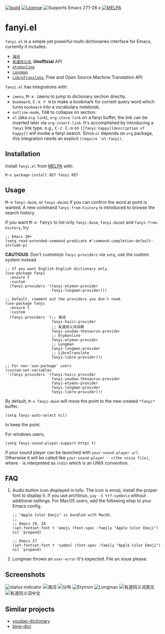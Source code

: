 [![build](https://github.com/condy0919/fanyi.el/actions/workflows/build.yml/badge.svg)](https://github.com/condy0919/fanyi.el/actions/workflows/build.yml)
[![License](http://img.shields.io/:license-gpl3-blue.svg)](LICENSE)
![Supports Emacs 27.1-28.x](https://img.shields.io/badge/Supports-Emacs_27.1_--_28.x-blueviolet.svg?style=flat-square&logo=GNU%20Emacs&logoColor=white)
[![MELPA](https://melpa.org/packages/fanyi-badge.svg)](https://melpa.org/#/fanyi)

# fanyi.el

`fanyi.el` is a simple yet powerful multi-dictionaries interface for Emacs, currently it includes:

- [`海词`](https://dict.cn/)
- [`有道同义词`](https://dict.youdao.com/suggest?q=accumulate&doctype=json), **Unofficial** API
- [`etymonline`](https://www.etymonline.com/)
- [`Longman`](https://www.ldoceonline.com/)
- [`LibreTranslate`](https://libretranslate.com/), Free and Open Source Machine Translation API.

`fanyi.el` has integrations with:

- `imenu`, <kbd>M-x imenu</kbd> to jump to dictionary section directly.
- `bookmark`, <kbd>C-x r m</kbd> to make a bookmark for current query word which turns `bookmark` into a vocabulary notebook.
- `outline-mode`, <kbd>TAB</kbd> to collapse on section.
- `ol` (aka `org-link`), `org-store-link` on a fanyi buffer, the link can be inserted later via `org-insert-link`. It's accomplished by introducing a `fanyi` link type.
  e.g., <kbd>C-c C-o</kbd> on `[[fanyi:happy][description of happy]]` will invoke a fanyi search.
  Since `ol` depends on `org` package, this integration needs an explicit `(require 'ol-fanyi)`.

## Installation

Install `fanyi.el` from [MELPA](https://melpa.org) with:

```
M-x package-install RET fanyi RET
```

## Usage

<kbd>M-x</kbd> `fanyi-dwim`, or `fanyi-dwim2` if you can confirm the word at
point is wanted. A new command `fanyi-from-history` is introduced to browse the
search history.

If you want <kbd>M-x fanyi</kbd> to list only `fanyi-dwim`, `fanyi-dwim2` and
`fanyi-from-history`, try

``` emacs-lisp
;; Emacs 28+
(setq read-extended-command-predicate #'command-completion-default-include-p)
```

**CAUTIOUS**: Don't customize `fanyi-providers` via `setq`, use the custom system instead.

``` emacs-lisp
;; If you want English-English dictionary only.
(use-package fanyi
  :ensure t
  :custom
  (fanyi-providers '(fanyi-etymon-provider
                     fanyi-longman-provider)))

;; Default, comment out the providers you don't need.
(use-package fanyi
  :ensure t
  :custom
  (fanyi-providers '(;; 海词
                     fanyi-haici-provider
                     ;; 有道同义词词典
                     fanyi-youdao-thesaurus-provider
                     ;; Etymonline
                     fanyi-etymon-provider
                     ;; Longman
                     fanyi-longman-provider
                     ;; LibreTranslate
                     fanyi-libre-provider)))

;; For non-`use-package' users
(custom-set-variables
 '(fanyi-providers '(fanyi-haici-provider
                     fanyi-youdao-thesaurus-provider
                     fanyi-etymon-provider
                     fanyi-longman-provider
                     fanyi-libre-provider)))
```

By default, `M-x fanyi-dwim` will move the point to the new created `*fanyi* `buffer.

``` elisp
(setq fanyi-auto-select nil)
```

to keep the point.

For windows users,

``` emacs-lisp
(setq fanyi-sound-player-support-https t)
```

if your sound player can be launched with `your-sound-player url`. Otherwise it will be called like `your-sound-player - <(the voice file)`, where `-` is interpreted as `stdin` which is an UNIX convention.

## FAQ

1. Audio button icon displayed in tofu.
   The icon is emoji, install the proper font to display it. If you use archlinux, `yay -S ttf-symbola` without additional settings. For MacOS users, add the following elisp to your Emacs config.
   ```elisp
   ;; "Apple Color Emoji" is bundled with MacOS.
   ;;
   ;; Emacs 29, 28
   (set-fontset-font t 'emoji (font-spec :family "Apple Color Emoji") nil 'prepend)

   ;; Emacs 27
   (set-fontset-font t 'symbol (font-spec :family "Apple Color Emoji") nil 'prepend)
   ```

2. Longman throws an `user-error`
   It's expected. File an issue please.

## Screenshots

![status indicator](https://user-images.githubusercontent.com/4024656/136776219-0ffd6d27-ce36-48ca-979c-87f163cd79fc.png)
![海词](https://user-images.githubusercontent.com/4024656/128582690-2af2bb4a-46aa-4241-bdc0-6a5bb5e2db38.png)
![分布](https://user-images.githubusercontent.com/4024656/128582703-3e62cd17-a778-4982-9872-98e8697e333e.png)
![Etymon](https://user-images.githubusercontent.com/4024656/128583142-dfd26d67-45c5-482a-9268-d7482dbe65f3.png)
![Longman](https://user-images.githubusercontent.com/4024656/131615163-7b52a0eb-77a4-481f-b093-8f9c7fa91216.png)
![有道同义词英文](https://user-images.githubusercontent.com/4024656/132447780-1bbd9a6e-805e-4a4c-9e0a-03f499864c6f.png)
![有道同义词中文](https://user-images.githubusercontent.com/4024656/132447809-af3785bd-fe6d-4e52-a107-71c89fb8a26b.png)

## Similar projects

- [youdao-dictionary](https://github.com/xuchunyang/youdao-dictionary.el)
- [bing-dict](https://github.com/cute-jumper/bing-dict.el)

